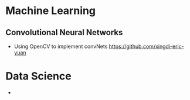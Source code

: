 # Machine Learning
## Convolutional Neural Networks
- Using OpenCV to implement convNets https://github.com/xingdi-eric-yuan

# Data Science
-

